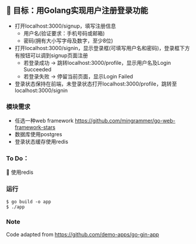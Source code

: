 ## :pencil: 目标：用Golang实现用户注册登录功能

* 打开localhost:3000/signup，填写注册信息
    * 用户名(验证要求：手机号码或邮箱)
    * 密码(拥有大小写字母及数字，至少8位)
* 打开localhost:3000/signin，显示登录框(可填写用户名和密码)，登录框下方有按钮可以调到signup页面注册
    * 若登录成功 -> 跳转localhost:3000/profile，显示用户名及Login Succeeded
    * 若登录失败 -> 停留当前页面，显示Login Failed
* 登录状态保持在前端，未登录状态打开localhost:3000/profile，跳转至localhost:3000/signin

### 模块需求
* 任选一种web framework https://github.com/mingrammer/go-web-framework-stars
* 数据库使用postgres
* 登录状态缓存使用redis

### To Do：
:radio_button: 使用redis

### 运行
```
$ go build -o app
$ ./app
```

### Note
Code adapted from https://github.com/demo-apps/go-gin-app
